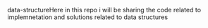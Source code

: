 data-structureHere in this repo i will be sharing the code related to implemnetation and solutions related to data structures 
